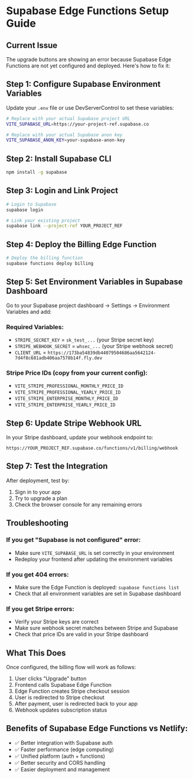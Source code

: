 # Supabase Edge Functions Setup Guide

## Current Issue
The upgrade buttons are showing an error because Supabase Edge Functions are not yet configured and deployed. Here's how to fix it:

## Step 1: Configure Supabase Environment Variables

Update your `.env` file or use DevServerControl to set these variables:

```bash
# Replace with your actual Supabase project URL
VITE_SUPABASE_URL=https://your-project-ref.supabase.co

# Replace with your actual Supabase anon key  
VITE_SUPABASE_ANON_KEY=your-supabase-anon-key
```

## Step 2: Install Supabase CLI

```bash
npm install -g supabase
```

## Step 3: Login and Link Project

```bash
# Login to Supabase
supabase login

# Link your existing project
supabase link --project-ref YOUR_PROJECT_REF
```

## Step 4: Deploy the Billing Edge Function

```bash
# Deploy the billing function
supabase functions deploy billing
```

## Step 5: Set Environment Variables in Supabase Dashboard

Go to your Supabase project dashboard → Settings → Environment Variables and add:

### Required Variables:
- `STRIPE_SECRET_KEY` = `sk_test_...` (your Stripe secret key)
- `STRIPE_WEBHOOK_SECRET` = `whsec_...` (your Stripe webhook secret)
- `CLIENT_URL` = `https://173ba54839db44079504686aa5642124-7d4f8c681adb406aa7578b14f.fly.dev`

### Stripe Price IDs (copy from your current config):
- `VITE_STRIPE_PROFESSIONAL_MONTHLY_PRICE_ID`
- `VITE_STRIPE_PROFESSIONAL_YEARLY_PRICE_ID` 
- `VITE_STRIPE_ENTERPRISE_MONTHLY_PRICE_ID`
- `VITE_STRIPE_ENTERPRISE_YEARLY_PRICE_ID`

## Step 6: Update Stripe Webhook URL

In your Stripe dashboard, update your webhook endpoint to:
```
https://YOUR_PROJECT_REF.supabase.co/functions/v1/billing/webhook
```

## Step 7: Test the Integration

After deployment, test by:
1. Sign in to your app
2. Try to upgrade a plan
3. Check the browser console for any remaining errors

## Troubleshooting

### If you get "Supabase is not configured" error:
- Make sure `VITE_SUPABASE_URL` is set correctly in your environment
- Redeploy your frontend after updating the environment variables

### If you get 404 errors:
- Make sure the Edge Function is deployed: `supabase functions list`
- Check that all environment variables are set in Supabase dashboard

### If you get Stripe errors:
- Verify your Stripe keys are correct
- Make sure webhook secret matches between Stripe and Supabase
- Check that price IDs are valid in your Stripe dashboard

## What This Does

Once configured, the billing flow will work as follows:
1. User clicks "Upgrade" button
2. Frontend calls Supabase Edge Function
3. Edge Function creates Stripe checkout session
4. User is redirected to Stripe checkout
5. After payment, user is redirected back to your app
6. Webhook updates subscription status

## Benefits of Supabase Edge Functions vs Netlify:
- ✅ Better integration with Supabase auth
- ✅ Faster performance (edge computing)
- ✅ Unified platform (auth + functions)
- ✅ Better security and CORS handling
- ✅ Easier deployment and management
